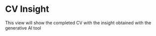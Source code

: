 # CV Insight

This view will show the completed CV with the insight obtained with the generative AI tool
